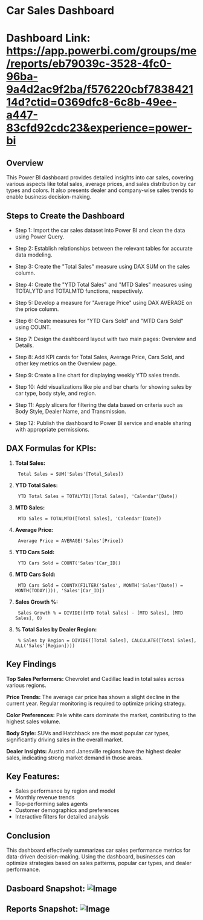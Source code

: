 # Car Sales Dashboard
# Dashboard Link: https://app.powerbi.com/groups/me/reports/eb79039c-3528-4fc0-96ba-9a4d2ac9f2ba/f576220cbf783842114d?ctid=0369dfc8-6c8b-49ee-a447-83cfd92cdc23&experience=power-bi

## Overview
This Power BI dashboard provides detailed insights into car sales, covering various aspects like total sales, average prices, and sales distribution by car types and colors. It also presents dealer and company-wise sales trends to enable business decision-making.

## Steps to Create the Dashboard

- Step 1: Import the car sales dataset into Power BI and clean the data using Power Query.

- Step 2: Establish relationships between the relevant tables for accurate data modeling.

- Step 3: Create the "Total Sales" measure using DAX SUM on the sales column.

- Step 4: Create the "YTD Total Sales" and "MTD Sales" measures using TOTALYTD and TOTALMTD functions, respectively.

- Step 5: Develop a measure for "Average Price" using DAX AVERAGE on the price column.

- Step 6: Create measures for "YTD Cars Sold" and "MTD Cars Sold" using COUNT.

- Step 7: Design the dashboard layout with two main pages: Overview and Details.

- Step 8: Add KPI cards for Total Sales, Average Price, Cars Sold, and other key metrics on the Overview page.

- Step 9: Create a line chart for displaying weekly YTD sales trends.

- Step 10: Add visualizations like pie and bar charts for showing sales by car type, body style, and region.

- Step 11: Apply slicers for filtering the data based on criteria such as Body Style, Dealer Name, and Transmission.

- Step 12: Publish the dashboard to Power BI service and enable sharing with appropriate permissions.


## DAX Formulas for KPIs:

1. **Total Sales:**

        Total Sales = SUM('Sales'[Total_Sales])

2. **YTD Total Sales:**

        YTD Total Sales = TOTALYTD([Total Sales], 'Calendar'[Date])

3. **MTD Sales:**

        MTD Sales = TOTALMTD([Total Sales], 'Calendar'[Date])

4. **Average Price:**

        Average Price = AVERAGE('Sales'[Price])

5. **YTD Cars Sold:**

        YTD Cars Sold = COUNT('Sales'[Car_ID])

6. **MTD Cars Sold:**

        MTD Cars Sold = COUNTX(FILTER('Sales', MONTH('Sales'[Date]) = MONTH(TODAY())), 'Sales'[Car_ID])

7. **Sales Growth %:**

        Sales Growth % = DIVIDE([YTD Total Sales] - [MTD Sales], [MTD Sales], 0)

8. **% Total Sales by Dealer Region:**

        % Sales by Region = DIVIDE([Total Sales], CALCULATE([Total Sales], ALL('Sales'[Region])))


## Key Findings

**Top Sales Performers:** Chevrolet and Cadillac lead in total sales across various regions.

**Price Trends:** The average car price has shown a slight decline in the current year. Regular monitoring is required to optimize pricing strategy.

**Color Preferences:** Pale white cars dominate the market, contributing to the highest sales volume.

**Body Style:** SUVs and Hatchback are the most popular car types, significantly driving sales in the overall market.

**Dealer Insights:** Austin and Janesville regions have the highest dealer sales, indicating strong market demand in those areas.

## Key Features:
- Sales performance by region and model
- Monthly revenue trends
- Top-performing sales agents
- Customer demographics and preferences
- Interactive filters for detailed analysis

## Conclusion
This dashboard effectively summarizes car sales performance metrics for data-driven decision-making. Using the dashboard, businesses can optimize strategies based on sales patterns, popular car types, and dealer performance.

## Dasboard Snapshot: ![Image](https://github.com/user-attachments/assets/7ce432e0-cc69-4034-ac05-382509c92f4f)

## Reports Snapshot: ![Image](https://github.com/user-attachments/assets/184fd57d-6957-4af6-a25f-4a907d160987)
